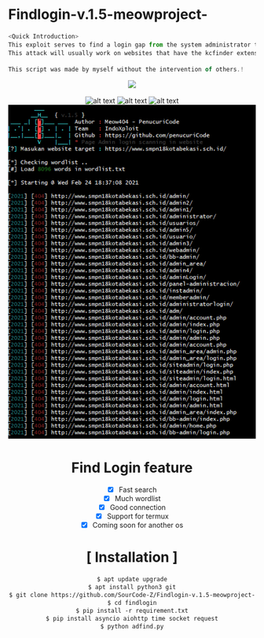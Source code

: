 # Findlogin-v.1.5-meowproject-

```js
<Quick Introduction>
This exploit serves to find a login gap from the system administrator to enter the dashboard page.  
This attack will usually work on websites that have the kcfinder extension.

This script was made by myself without the intervention of others.!
```
<center><img src="https://discord.c99.nl/widget/theme-2/447411230098063362.png">

![alt text](https://img.shields.io/badge/Coded-penucuriCode-blue.svg)
![alt text](https://img.shields.io/badge/Size-143.00KB-yellow.svg)
![alt text](https://img.shields.io/badge/Python-3-green.svg)<br>
![shot](https://github.com/pencuricode/findlogin/blob/main/img/result.PNG)


# Find Login feature
- [x] Fast search
- [x] Much wordlist
- [x] Good connection
- [x] Support for termux
- [x] Coming soon for another os

# [ Installation ]
```
$ apt update upgrade
$ apt install python3 git
$ git clone https://github.com/SourCode-Z/Findlogin-v.1.5-meowproject-
$ cd findlogin
$ pip install -r requirement.txt
$ pip install asyncio aiohttp time socket request
$ python adfind.py
```
